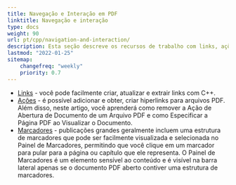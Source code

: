 ```yaml
---
title: Navegação e Interação em PDF 
linktitle: Navegação e interação
type: docs
weight: 90
url: pt/cpp/navigation-and-interaction/
description: Esta seção descreve os recursos de trabalho com links, ações e marcadores.
lastmod: "2022-01-25"
sitemap:
    changefreq: "weekly"
    priority: 0.7
---
```


- [Links](/pdf/cpp/links/) - você pode facilmente criar, atualizar e extrair links com C++.
- [Ações](/pdf/cpp/actions/) - é possível adicionar e obter, criar hiperlinks para arquivos PDF. Além disso, neste artigo, você aprenderá como remover a Ação de Abertura de Documento de um Arquivo PDF e como Especificar a Página PDF ao Visualizar o Documento.
- [Marcadores](/pdf/cpp/bookmarks/) - publicações grandes geralmente incluem uma estrutura de marcadores que pode ser facilmente visualizada e selecionada no Painel de Marcadores, permitindo que você clique em um marcador para pular para a página ou capítulo que ele representa. O Painel de Marcadores é um elemento sensível ao conteúdo e é visível na barra lateral apenas se o documento PDF aberto contiver uma estrutura de marcadores.